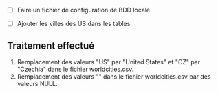 - [ ] Faire un fichier de configuration de BDD locale
- [ ] Ajouter les villes des US dans les tables


## Traitement effectué

1. Remplacement des valeurs "US" par "United States" et "CZ" par "Czechia" dans le fichier worldcities.csv.
2. Remplacement des valeurs "" dans le fichier worldcities.csv par des valeurs NULL.